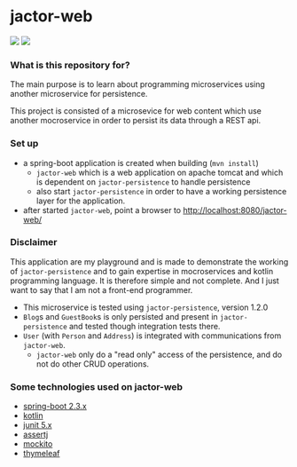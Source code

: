 # jactor-web #
![](https://github.com/jactor-rises/jactor-web/workflows/continuous%20integration/badge.svg)
![](https://github.com/jactor-rises/jactor-web/workflows/verify%20pull%20request/badge.svg)

### What is this repository for? ###

The main purpose is to learn about programming microservices using
another microservice for persistence.

This project is consisted of a microsevice for web content which use
another mocroservice in order to persist its data through a REST api.

### Set up ###

* a spring-boot application is created when building (`mvn install`)
    * `jactor-web` which is a web application on apache tomcat and which
     is dependent on `jactor-persistence` to handle persistence
    * also start `jactor-persistence` in order to have a working
     persistence layer for the application. 
* after started `jactor-web`, point a browser to
 <http://localhost:8080/jactor-web/>

### Disclaimer ###

This application are my playground and is made to demonstrate the
working of `jactor-persistence` and to gain expertise in mocroservices
and kotlin programming language. It is therefore simple and not
complete. And I just want to say that I am not a front-end programmer.

* This microservice is tested using `jactor-persistence`, version 1.2.0
* `Blog`s and `GuestBook`s is only persisted and present in 
`jactor-persistence` and tested though integration tests there.
* `User` (with `Person` and `Address`) is integrated with communications
 from `jactor-web`.
    * `jactor-web` only do a "read only" access of the persistence, and
    do not do other CRUD operations. 

### Some technologies used on jactor-web ###

* [spring-boot 2.3.x](https://spring.io/projects/spring-boot)
* [kotlin](https://kotlinlang.org)
* [junit 5.x](https://junit.org/junit5/)
* [assertj](https://joel-costigliola.github.io/assertj/)
* [mockito](http://site.mockito.org)
* [thymeleaf](https://www.thymeleaf.org)
